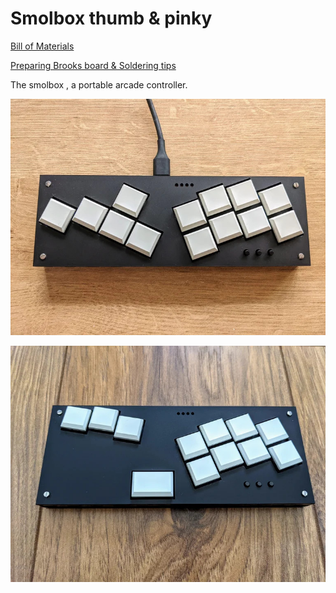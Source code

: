 # Smolbox thumb & pinky

[Bill of Materials](docs/BOM.md)

[Preparing Brooks board & Soldering tips](docs/brooks_prepare.md)

The smolbox , a portable arcade controller.

![alt text](docs/pinky.jpg "Smolbox Pinky")

![alt text](docs/thumb.jpg "Smolbox Thumb")
